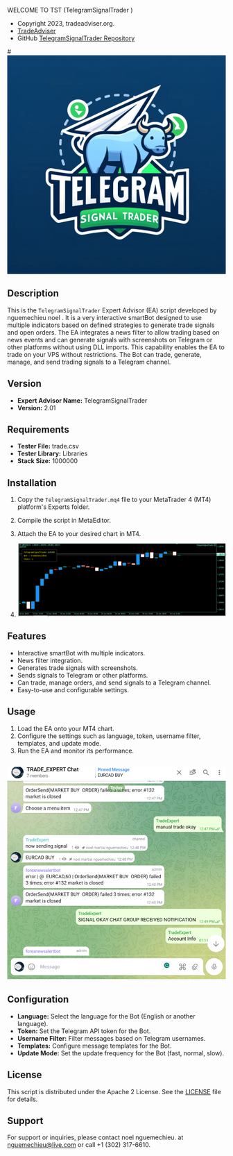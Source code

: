 WELCOME TO  TST (TelegramSignalTrader )
 -  Copyright 2023, tradeadviser.org.
 - [TradeAdviser](https://www.tradeadviser.org)
 - GitHub
     [TelegramSignalTrader Repository](https://github.com/nguemechieu/TelegramSignalTrader)

#![TelegramSignalTrader](TelegramSignalTrader_logo.png)


## Description

This is the `TelegramSignalTrader` Expert Advisor (EA) script developed by nguemechieu noel . It is a very interactive smartBot designed to use multiple indicators based on defined strategies to generate trade signals and open orders. The EA integrates a news filter to allow trading based on news events and can generate signals with screenshots on Telegram or other platforms without using DLL imports. This capability enables the EA to trade on your VPS without restrictions. The Bot can trade, generate, manage, and send trading signals to a Telegram channel.

## Version

- **Expert Advisor Name:** TelegramSignalTrader
- **Version:** 2.01

## Requirements
 
- **Tester File:** trade.csv
- **Tester Library:** Libraries
- **Stack Size:** 1000000

## Installation

1. Copy the `TelegramSignalTrader.mq4` file to your MetaTrader 4 (MT4) platform's Experts folder.
2. Compile the script in MetaEditor.
3. Attach the EA to your desired chart in MT4.

4. ![telegramsignaltrader](telegramsignaltrader.png)

## Features

- Interactive smartBot with multiple indicators.
- News filter integration.
- Generates trade signals with screenshots.
- Sends signals to Telegram or other platforms.
- Can trade, manage orders, and send signals to a Telegram channel.
- Easy-to-use and configurable settings.

## Usage

1. Load the EA onto your MT4 chart.
2. Configure the settings such as language, token, username filter, templates, and update mode.
3. Run the EA and monitor its performance.
## ![TelegramSignalTrader](chat.png)
## Configuration

- **Language:** Select the language for the Bot (English or another language).
- **Token:** Set the Telegram API token for the Bot.
- **Username Filter:** Filter messages based on Telegram usernames.
- **Templates:** Configure message templates for the Bot.
- **Update Mode:** Set the update frequency for the Bot (fast, normal, slow).

## License

This script is distributed under the Apache 2 License. See the [LICENSE](LICENSE) file for details.

## Support


For support or inquiries, please contact noel nguemechieu. at [nguemechieu@live.com](mailto:nguemechieu@live.com) or call +1 (302) 317-6610.
